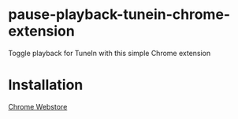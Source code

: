 # pause-playback-tunein-chrome-extension
Toggle playback for TuneIn with this simple Chrome extension

# Installation
[Chrome Webstore](https://chrome.google.com/webstore/detail/playpause-button-for-tune/ogkgpfgbgjfepblieiibbndmnkdfoiml?hl=en-GB&authuser=0)
